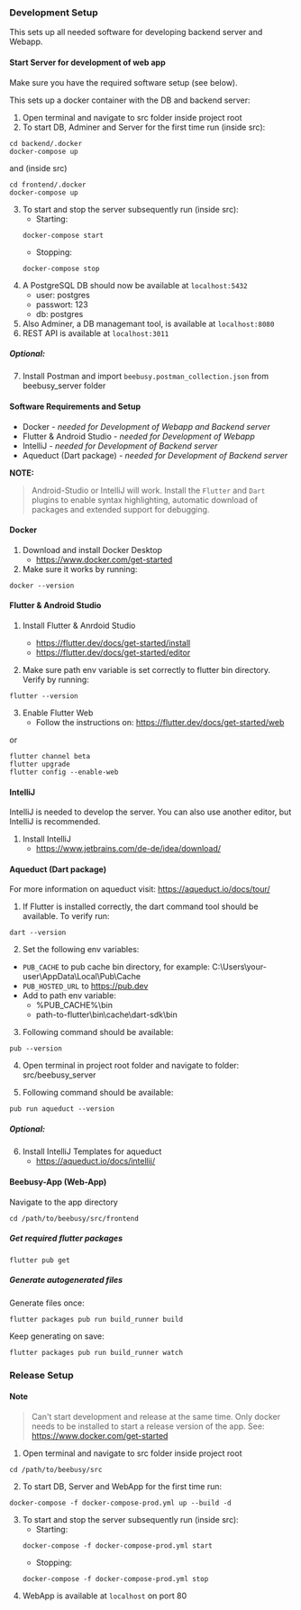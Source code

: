 ### Development Setup

This sets up all needed software for developing backend server and Webapp.



#### Start Server for development of web app
Make sure you have the required software setup (see below). 

This sets up a docker container with the DB and backend server:

1. Open terminal and navigate to src folder inside project root
2. To start DB, Adminer and Server for the first time run (inside src):
```
cd backend/.docker
docker-compose up
```
and (inside src)
```
cd frontend/.docker
docker-compose up
```
3. To start and stop the server subsequently run (inside src): 
    - Starting:
    ```
    docker-compose start
    ```
    - Stopping:
    ```
    docker-compose stop
    ```
4. A PostgreSQL DB should now be available at `localhost:5432`
    - user: postgres
    - passwort: 123
    - db: postgres
5. Also Adminer, a DB managemant tool, is available at `localhost:8080`
6. REST API is available at `localhost:3011`
##### Optional:
7. Install Postman and import `beebusy.postman_collection.json` from beebusy_server folder

#### Software Requirements and Setup

- Docker - *needed for Development of Webapp and Backend server*
- Flutter & Android Studio - *needed for Development of Webapp*
- IntelliJ - *needed for Development of Backend server*
- Aqueduct (Dart package) - *needed for Development of Backend server*

**NOTE:**
> Android-Studio or IntelliJ will work.
> Install the `Flutter` and `Dart` plugins to enable syntax highlighting, automatic download of packages and extended support for debugging.

#### Docker
1. Download and install Docker Desktop
    - https://www.docker.com/get-started
2. Make sure it works by running: 
```
docker --version
```

#### Flutter & Android Studio

1. Install Flutter & Anrdoid Studio
    - https://flutter.dev/docs/get-started/install
    - https://flutter.dev/docs/get-started/editor

2. Make sure path env variable is set correctly to flutter bin directory. Verify by running:
```
flutter --version
```

3. Enable Flutter Web
    - Follow the instructions on: https://flutter.dev/docs/get-started/web
    
or 

```
flutter channel beta
flutter upgrade
flutter config --enable-web
```

#### IntelliJ

IntelliJ is needed to develop the server. You can also use another editor, but IntelliJ is recommended.

1. Install IntelliJ
    - https://www.jetbrains.com/de-de/idea/download/



#### Aqueduct (Dart package)

For more information on aqueduct visit: https://aqueduct.io/docs/tour/

1. If Flutter is installed correctly, the dart command tool should be available. To verify run:
```
dart --version
```

2. Set the following env variables:
 - `PUB_CACHE` to pub cache bin directory, for example: C:\Users\your-user\AppData\Local\Pub\Cache
 - `PUB_HOSTED_URL` to https://pub.dev
 - Add to path env variable:
    - %PUB_CACHE%\bin
    - path-to-flutter\bin\cache\dart-sdk\bin

3. Following command should be available:
```
pub --version
```

4. Open terminal in project root folder and navigate to folder: src/beebusy_server

5. Following command should be available:
```
pub run aqueduct --version
```
##### Optional:
6. Install IntelliJ Templates for aqueduct 
    - https://aqueduct.io/docs/intellij/


#### Beebusy-App (Web-App)
Navigate to the app directory
```
cd /path/to/beebusy/src/frontend
```

##### Get required flutter packages
```
flutter pub get
```

##### Generate autogenerated files

Generate files once:
```
flutter packages pub run build_runner build
```

Keep generating on save:
```
flutter packages pub run build_runner watch
```


### Release Setup
#### Note
> Can't start development and release at the same time.
> Only docker needs to be installed to start a release version of the app. See: https://www.docker.com/get-started

1. Open terminal and navigate to src folder inside project root
```
cd /path/to/beebusy/src
```

2. To start DB, Server and WebApp for the first time run:
```
docker-compose -f docker-compose-prod.yml up --build -d
```

3. To start and stop the server subsequently run (inside src): 
    - Starting:
    ```
    docker-compose -f docker-compose-prod.yml start
    ```
    - Stopping:
    ```
    docker-compose -f docker-compose-prod.yml stop
    ```
4. WebApp is available at `localhost` on port 80
